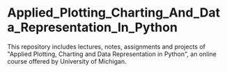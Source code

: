# Applied_Plotting_Charting_And_Data_Representation_In_Python
This repository includes lectures, notes, assignments and projects of "Applied Plotting, Charting and Data Representation in Python", an online course offered by University of Michigan.
